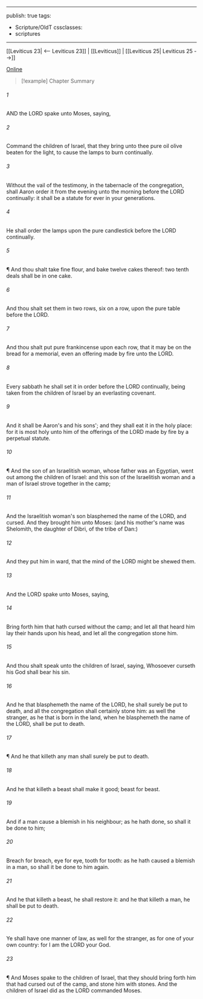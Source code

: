 

---
publish: true
tags:
  - Scripture/OldT
cssclasses:
  - scriptures
---
[[Leviticus 23| <-- Leviticus 23]] | [[Leviticus]] | [[Leviticus 25| Leviticus 25 -->]]

[Online](https://churchofjesuschrist.org/study/scriptures/ot/lev/24?lang=eng)

>[!example] Chapter Summary
>
###### 1
AND the LORD spake unto Moses, saying,
###### 2
Command the children of Israel, that they bring unto thee pure oil olive beaten for the light, to cause the lamps to burn continually.
###### 3
Without the vail of the testimony, in the tabernacle of the congregation, shall Aaron order it from the evening unto the morning before the LORD continually: it shall be a statute for ever in your generations.
###### 4
He shall order the lamps upon the pure candlestick before the LORD continually.
###### 5
¶ And thou shalt take fine flour, and bake twelve cakes thereof: two tenth deals shall be in one cake.
###### 6
And thou shalt set them in two rows, six on a row, upon the pure table before the LORD.
###### 7
And thou shalt put pure frankincense upon each row, that it may be on the bread for a memorial, even an offering made by fire unto the LORD.
###### 8
Every sabbath he shall set it in order before the LORD continually, being taken from the children of Israel by an everlasting covenant.
###### 9
And it shall be Aaron's and his sons'; and they shall eat it in the holy place: for it is most holy unto him of the offerings of the LORD made by fire by a perpetual statute.
###### 10
¶ And the son of an Israelitish woman, whose father was an Egyptian, went out among the children of Israel: and this son of the Israelitish woman and a man of Israel strove together in the camp;
###### 11
And the Israelitish woman's son blasphemed the name of the LORD, and cursed.  And they brought him unto Moses: (and his mother's name was Shelomith, the daughter of Dibri, of the tribe of Dan:)
###### 12
And they put him in ward, that the mind of the LORD might be shewed them.
###### 13
And the LORD spake unto Moses, saying,
###### 14
Bring forth him that hath cursed without the camp; and let all that heard him lay their hands upon his head, and let all the congregation stone him.
###### 15
And thou shalt speak unto the children of Israel, saying, Whosoever curseth his God shall bear his sin.
###### 16
And he that blasphemeth the name of the LORD, he shall surely be put to death, and all the congregation shall certainly stone him: as well the stranger, as he that is born in the land, when he blasphemeth the name of the LORD, shall be put to death.
###### 17
¶ And he that killeth any man shall surely be put to death.
###### 18
And he that killeth a beast shall make it good; beast for beast.
###### 19
And if a man cause a blemish in his neighbour; as he hath done, so shall it be done to him;
###### 20
Breach for breach, eye for eye, tooth for tooth: as he hath caused a blemish in a man, so shall it be done to him again.
###### 21
And he that killeth a beast, he shall restore it: and he that killeth a man, he shall be put to death.
###### 22
Ye shall have one manner of law, as well for the stranger, as for one of your own country: for I am the LORD your God.
###### 23
¶ And Moses spake to the children of Israel, that they should bring forth him that had cursed out of the camp, and stone him with stones.  And the children of Israel did as the LORD commanded Moses.



